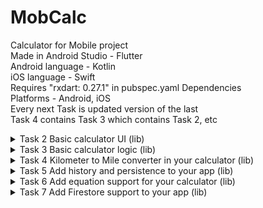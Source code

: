 # MobCalc
Calculator for Mobile project<br>
Made in Android Studio - Flutter<br>
Android language - Kotlin<br>
iOS language - Swift<br>
Requires "rxdart: 0.27.1" in pubspec.yaml Dependencies<br>
Platforms - Android, iOS<br>
Every next Task is updated version of the last<br>
Task 4 contains Task 3 which contains Task 2, etc<br>

<details>
<summary>Task 2 Basic calculator UI (lib)</summary>
<br>
Contains 3 dart files:<br>
  1) main.dart - Responsible for starting the app<br>
  2) calculator_app.dart - Defines the MyApp class<br>
  3) calculator.dart - Contains the Calculator widget<br>
  x) Refer to "Task 2 Calculator preview.jpg" for preview
</details>
<details>
<summary>Task 3 Basic calculator logic (lib)</summary>
<br>
  Contains 4 dart files:<br>
  1) main.dart - Responsible for starting the app<br>
  2) calculator_app.dart - Defines the MyApp class<br>
  3) calculator.dart -> calculator_screen.dart - Responsible for the UI and user input. Communicates with the CalculatorController to handle the calculator logic<br>
  4) calculator_controller.dart - Logic for handling numbers, operators, and calculating results<br>
  x) Requires rxdart: 0.27.1 in pubspec.yaml dependencies under flutter:<br>
  dependencies:<br>
  flutter:<br>
    sdk: flutter<br>
  rxdart: 0.27.1<br>
</details>
<details>
<summary>Task 4 Kilometer to Mile converter in your calculator (lib)</summary>
<br>
Contains previous 4 dart files + 1 new for kilo to miles and back:<br>
  5) converter_sceen.dart (new) - switches to new screen. Converts kilometers to miles and back.
  x) Refer to "Task 4 Kilo to Miles preview.jpg" for preview
</details>
<details>
<summary>Task 5 Add history and persistence to your app (lib)</summary>
<br>
Placeholder
</details>
<details>
<summary>Task 6 Add equation support for your calculator (lib)</summary>
<br>
Placeholder
</details>
<details>
<summary>Task 7 Add Firestore support to your app (lib)</summary>
<br>
Placeholder
</details>
